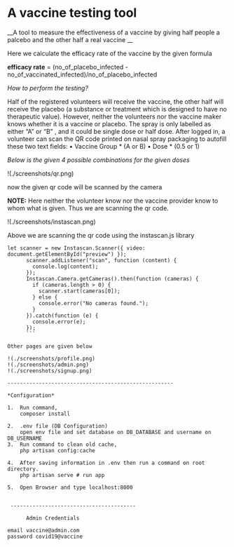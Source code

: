 # A vaccine testing tool

__A tool to measure the effectiveness of a vaccine by giving half people a palcebo and the other half a real vaccine __

Here we calculate the efficacy rate of the vaccine by the given formula

__efficacy rate__ = (no_of_placebo_infected - no_of_vaccinated_infected)/no_of_placebo_infected

*How to perform the testing?*

Half of the registered volunteers will receive the vaccine, the other half will receive the placebo (a substance or treatment which is designed to have no therapeutic value). However, neither the volunteers nor the vaccine maker knows whether it is a vaccine or placebo. The spray is only labelled as either “A” or “B” , and it could be single dose or half dose. After logged in, a volunteer can scan the QR code printed on nasal spray packaging to autofill these two text fields: 
• Vaccine Group * (A or B) 
• Dose * (0.5 or 1) 

*Below is the given 4 possible combinations for the given doses*

!(./screenshots/qr.png)

now the given qr code will be scanned by the camera

__NOTE:__ Here neither the volunteer know nor the vaccine provider know to whom what is given. Thus we are scanning the qr code.

!(./screenshots/instascan.png)

Above we are scanning the qr code using the instascan.js library

```
let scanner = new Instascan.Scanner({ video: document.getElementById("preview") });
      scanner.addListener("scan", function (content) {
        console.log(content);
      });
      Instascan.Camera.getCameras().then(function (cameras) {
        if (cameras.length > 0) {
          scanner.start(cameras[0]);
        } else {
          console.error("No cameras found.");
        }
      }).catch(function (e) {
        console.error(e);
      });
      ```

Other pages are given below

!(./screenshots/profile.png)
!(./screenshots/admin.png)
!(./screenshots/signup.png)

-----------------------------------------------------

*Configuration*

1.  Run command,
    composer install

2.  .env file (DB Configuration)
    open env file and set database on DB_DATABASE and username on DB_USERNAME
3.  Run command to clean old cache,
    php artisan config:cache

4.  After saving information in .env then run a command on root directory.
    php artisan serve # run app

5.  Open Browser and type localhost:8000
      

 ----------------------------------------

      Admin Credentials

email vaccine@admin.com
password covid19@vaccine

